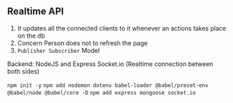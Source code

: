 Realtime API 
----------------------------------------------------------------
1. It updates all the connected clients to it whenever an actions
   takes place on the db
2. Concern Person does not to refresh the page
3. `Publisher Subscriber` Model

Backend: 
    NodeJS and Express
    Socket.io (Realtime connection between both sides)

`npm init -y`
`npm add nodemon dotenv babel-loader @babel/preset-env @babel/node @babel/core -D`
`npm add express mongoose socket.io` 